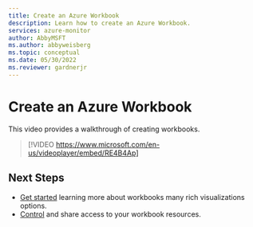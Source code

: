 ```yaml
---
title: Create an Azure Workbook
description: Learn how to create an Azure Workbook.
services: azure-monitor
author: AbbyMSFT
ms.author: abbyweisberg
ms.topic: conceptual
ms.date: 05/30/2022
ms.reviewer: gardnerjr 
---
```


# Create an Azure Workbook

This video provides a walkthrough of creating workbooks.

> [!VIDEO https://www.microsoft.com/en-us/videoplayer/embed/RE4B4Ap]


## Next Steps
* [Get started](#visualizations) learning more about workbooks many rich visualizations options.
* [Control](../visualize/workbooks-access-control.md) and share access to your workbook resources.